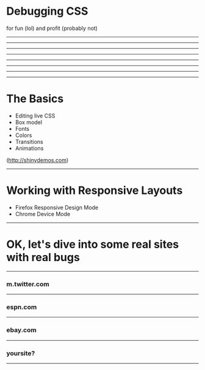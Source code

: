 # Debugging CSS

for fun (lol) and profit (probably not)

***

<!-- .slide: data-background="slides/images/fx-styleeditor.png" -->
<!-- firefox style editor -->

***

<!-- .slide: data-background="slides/images/fx-element-css.png" -->
<!-- firefox element inspector -->


***

<!-- .slide: data-background="slides/images/cr-sources-css.png" -->
<!-- chrome style editor -->

***

<!-- .slide: data-background="slides/images/cr-element-css.png" -->
<!-- chrome element inspector -->

***

***

<!-- .slide: data-background="slides/images/sf-sources-css.png" -->
<!-- safari style editor -->

***

<!-- .slide: data-background="slides/images/sf-element-css.png" -->
<!-- safari element inspector -->

***

# The Basics


* Editing live CSS
* Box model
* Fonts
* Colors
* Transitions
* Animations

(http://shinydemos.com)

***

# Working with Responsive Layouts

* Firefox Responsive Design Mode
* Chrome Device Mode

***

# OK, let's dive into some real sites with real bugs

***

### m.twitter.com

<!-- http://hallvord.com/temp/moz/cssfixme.htm -->

***

### espn.com

***

### ebay.com

***

### yoursite?

***